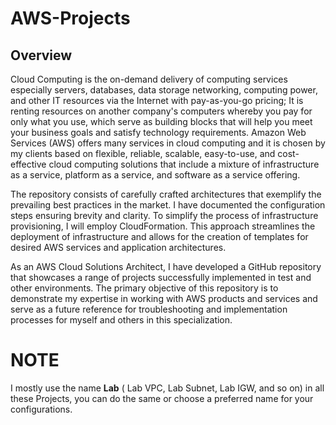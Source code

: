 # AWS-Projects
## Overview
Cloud Computing is the on-demand delivery of computing services especially servers, databases, data storage networking, computing power, and other IT resources via the Internet with pay-as-you-go pricing; It is renting resources on another company's computers whereby you pay for only what you use, which serve as building blocks that will help you meet your business goals and satisfy technology requirements.
Amazon Web Services (AWS) offers many services in cloud computing and it is chosen by my clients based on flexible, reliable, scalable, easy-to-use, and cost-effective cloud computing solutions that include a mixture of infrastructure as a service, platform as a service, and software as a service offering.

The repository consists of carefully crafted architectures that exemplify the prevailing best practices in the market. I have documented the configuration steps ensuring brevity and clarity.
To simplify the process of infrastructure provisioning, I will employ CloudFormation. This approach streamlines the deployment of infrastructure and allows for the creation of templates for desired AWS services and application architectures.

As an AWS Cloud Solutions Architect, I have developed a GitHub repository that showcases a range of projects successfully implemented in test and other environments. The primary objective of this repository is to demonstrate my expertise in working with AWS products and services and serve as a future reference for troubleshooting and implementation processes for myself and others in this specialization.
# NOTE
I mostly use the name **Lab** ( Lab VPC, Lab Subnet, Lab IGW, and so on) in all these Projects, you can do the same or choose a preferred name for your configurations.
